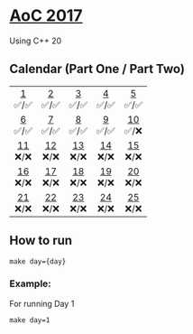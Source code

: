# [AoC 2017](https://adventofcode.com/2017)

Using C++ 20

## Calendar (Part One / Part Two)

 |  |  |  |  |  |  
:-: | :-: | :-: | :-: | :-: |
[1](day01)<br>✅/✅ | [2](day02)<br>✅/✅ | [3](day03)<br>✅/✅  | [4](day04)<br>✅/✅  | [5](day05)<br>✅/✅
[6](day06)<br>✅/✅ | [7](day07)<br>✅/✅ | [8](day08)<br>✅/✅  | [9](day09)<br>✅/✅ | [10](day10)<br>✅/❌  
[11](day11)<br>❌/❌ | [12](day12)<br>❌/❌ | [13](day13)<br>❌/❌  | [14](day14)<br>❌/❌  | [15](day15)<br>❌/❌
[16](day16)<br>❌/❌ | [17](day17)<br>❌/❌ | [18](day18)<br>❌/❌  | [19](day19)<br>❌/❌  | [20](day20)<br>❌/❌
[21](day21)<br>❌/❌ | [22](day22)<br>❌/❌ | [23](day23)<br>❌/❌  | [24](day24)<br>❌/❌  | [25](day25)<br>❌/❌  

## How to run
```
make day={day}
```
### Example:

For running Day 1
```
make day=1
```

